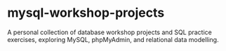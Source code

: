 # mysql-workshop-projects
A personal collection of database workshop projects and SQL practice exercises, exploring MySQL, phpMyAdmin, and relational data modelling.
